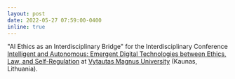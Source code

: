 ```yaml
---
layout: post
date: 2022-05-27 07:59:00-0400
inline: true
---
```


"AI Ethics as an Interdisciplinary Bridge" for the Interdisciplinary Conference [Intelligent and Autonomous: Emergent Digital Technologies between Ethics, Law, and Self-Regulation](https://www.youtube.com/watch?v=lrYgz4x788Y) at [Vytautas Magnus University](https://www.vdu.lt/en/) (Kaunas, Lithuania).